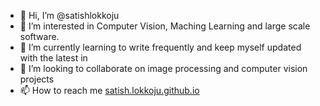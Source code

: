 - 👋 Hi, I’m @satishlokkoju
- 👀 I’m interested in Computer Vision, Maching Learning and large scale software.
- 🌱 I’m currently learning to write frequently and keep myself updated with the latest in 
- 💞️ I’m looking to collaborate on image processing and computer vision projects
- 📫 How to reach me [satish.lokkoju.github.io](https://satishlokkoju.github.io/)

<!---
satishlokkoju/satishlokkoju is a ✨ special ✨ repository because its `README.md` (this file) appears on your GitHub profile.
You can click the Preview link to take a look at your changes.
--->
